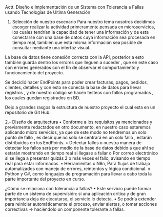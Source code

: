 Actt. Diseño e Implementación de un Sistema con Tolerancia a Fallas usando Tecnologías de Última Generación

1.	Selección de nuestro escenario
Para nuestro tema nosotros decidimos escoger realizar la actividad primeramente pensada en microservicios, los cuales tendrían la capacidad de tener una información y de esta conectarse con una base de datos cuya información sea procesada en tiempo real, también que esta misma información sea posible de consultar mediante una interfaz visual.

La base de datos tiene conexión correcta con la API, posterior a esto también guarda dentro los errores que lleguen a suceder , que en este caso con errores generados con el fin de observar el comportamiento y funcionamiento del proyecto.

Se decidió hacer EndPoints para poder crear facturas, pagos, pedidos, clientes, detalles y con esto se conecta la base de datos para llevar registros , y de nuestro código se hacen testeos con fallos programados , los cuales quedan registrados en BD. 

Dejo a grandes rasgos la estructura de nuestro proyecto el cual esta en un repositorio de Git Hub.


2.- 	Diseño de arquitectura
•	Conforme a los requisitos ya mencionados y previamente redactados en otro documento, en nuestro caso estaremos aplicando micro servicios, ya que de este modo no tendremos un solo punto de fallo , es decir que no solo se centrará en un solo fallo , estarán distribuidos en los EndPoints.
•	Detectar fallos
o	nuestra manera de detectar los fallos será por medio de la base de datos debido a que ahí se estarán mostrando en tiempo real si llegase a fallar
o	Por correo electrónico si se llega a presentar quizás 2 o más veces el fallo, avisando en tiempo real para estar informados.
•	Herramientas
o	N8n, Para flujos de trabajo automatizados con manejo de errores, reintentos y lógica condicional.
o	Python y C#, como lenguajes de programación para llevar a cabo toda la parte importante del proyecto en curso.

¿Cómo se relaciona con tolerancia a fallas?
•	Este servicio puede formar parte de un sistema de supervisión: si una aplicación crítica y de gran importancia deja de ejecutarse, el servicio lo detecta.
•	Se podría extender para reiniciar automáticamente el proceso, enviar alertas, o tomar acciones correctivas → haciéndolo un componente tolerante a fallas.
